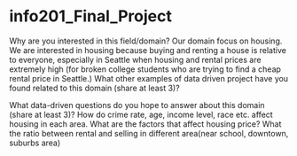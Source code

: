 # info201_Final_Project

Why are you interested in this field/domain?
Our domain focus on housing. We are interested in housing because buying and renting a house is relative to everyone, especially in Seattle when housing and rental prices are extremely high (for broken college students who are trying to find a cheap rental price in Seattle.)
What other examples of data driven project have you found related to this domain (share at least 3)?

What data-driven questions do you hope to answer about this domain (share at least 3)?
How do crime rate, age, income level, race etc. affect housing in each area.
What are the factors that affect housing price?
What the ratio between rental and selling in different area(near school, downtown, suburbs area)
